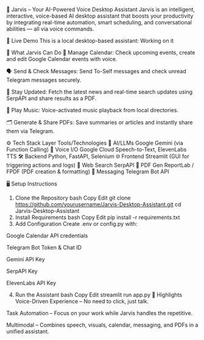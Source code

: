 🤖 Jarvis – Your AI-Powered Voice Desktop Assistant
Jarvis is an intelligent, interactive, voice-based AI desktop assistant that boosts your productivity by integrating real-time automation, smart scheduling, and conversational abilities — all via voice commands.

🚀 Live Demo
This is a local desktop-based assistant: Working on it

🧠 What Jarvis Can Do
📅 Manage Calendar: Check upcoming events, create and edit Google Calendar events with voice.

🗣️ Send & Check Messages: Send To-Self messages and check unread Telegram messages securely.

📰 Stay Updated: Fetch the latest news and real-time search updates using SerpAPI and share results as a PDF.

🎵 Play Music: Voice-activated music playback from local directories.

🗂️ Generate & Share PDFs: Save summaries or articles and instantly share them via Telegram.

⚙️ Tech Stack
Layer	Tools/Technologies
🧠 AI/LLMs	Google Gemini (via Function Calling)
🎤 Voice I/O	Google Cloud Speech-to-Text, ElevenLabs TTS
🛠️ Backend	Python, FastAPI, Selenium
🌐 Frontend	Streamlit (GUI for triggering actions and logs)
🔎 Web Search	SerpAPI
🧾 PDF Gen	ReportLab / FPDF (PDF creation & formatting)
📩 Messaging	Telegram Bot API

🖥️ Setup Instructions
1. Clone the Repository
bash
Copy
Edit
git clone https://github.com/yourusername/Jarvis-Desktop-Assistant.git
cd Jarvis-Desktop-Assistant
2. Install Requirements
bash
Copy
Edit
pip install -r requirements.txt
3. Add Configuration
Create .env or config.py with:

Google Calendar API credentials

Telegram Bot Token & Chat ID

Gemini API Key

SerpAPI Key

ElevenLabs API Key

4. Run the Assistant
bash
Copy
Edit
streamlit run app.py
🎯 Highlights
Voice-Driven Experience – No need to click, just talk.

Task Automation – Focus on your work while Jarvis handles the repetitive.

Multimodal – Combines speech, visuals, calendar, messaging, and PDFs in a unified assistant.

